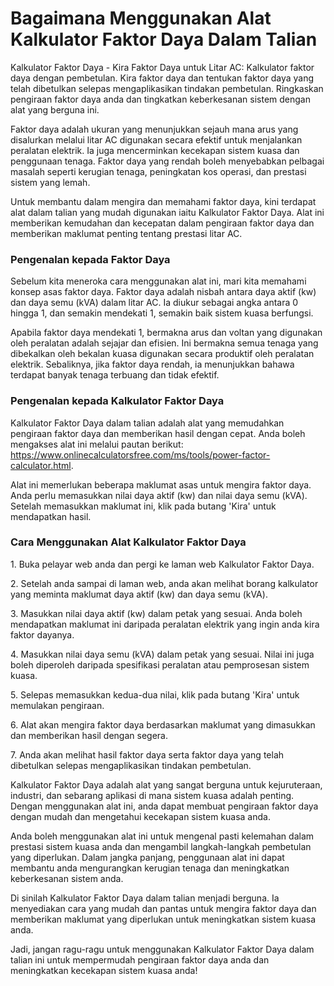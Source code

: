 Bagaimana Menggunakan Alat Kalkulator Faktor Daya Dalam Talian
==============================================================

Kalkulator Faktor Daya - Kira Faktor Daya untuk Litar AC: Kalkulator faktor daya dengan pembetulan. Kira faktor daya dan tentukan faktor daya yang telah dibetulkan selepas mengaplikasikan tindakan pembetulan. Ringkaskan pengiraan faktor daya anda dan tingkatkan keberkesanan sistem dengan alat yang berguna ini.

Faktor daya adalah ukuran yang menunjukkan sejauh mana arus yang disalurkan melalui litar AC digunakan secara efektif untuk menjalankan peralatan elektrik. Ia juga mencerminkan kecekapan sistem kuasa dan penggunaan tenaga. Faktor daya yang rendah boleh menyebabkan pelbagai masalah seperti kerugian tenaga, peningkatan kos operasi, dan prestasi sistem yang lemah.

Untuk membantu dalam mengira dan memahami faktor daya, kini terdapat alat dalam talian yang mudah digunakan iaitu Kalkulator Faktor Daya. Alat ini memberikan kemudahan dan kecepatan dalam pengiraan faktor daya dan memberikan maklumat penting tentang prestasi litar AC.

### Pengenalan kepada Faktor Daya

Sebelum kita meneroka cara menggunakan alat ini, mari kita memahami konsep asas faktor daya. Faktor daya adalah nisbah antara daya aktif (kw) dan daya semu (kVA) dalam litar AC. Ia diukur sebagai angka antara 0 hingga 1, dan semakin mendekati 1, semakin baik sistem kuasa berfungsi.

Apabila faktor daya mendekati 1, bermakna arus dan voltan yang digunakan oleh peralatan adalah sejajar dan efisien. Ini bermakna semua tenaga yang dibekalkan oleh bekalan kuasa digunakan secara produktif oleh peralatan elektrik. Sebaliknya, jika faktor daya rendah, ia menunjukkan bahawa terdapat banyak tenaga terbuang dan tidak efektif.

### Pengenalan kepada Kalkulator Faktor Daya

Kalkulator Faktor Daya dalam talian adalah alat yang memudahkan pengiraan faktor daya dan memberikan hasil dengan cepat. Anda boleh mengakses alat ini melalui pautan berikut: <https://www.onlinecalculatorsfree.com/ms/tools/power-factor-calculator.html>.

Alat ini memerlukan beberapa maklumat asas untuk mengira faktor daya. Anda perlu memasukkan nilai daya aktif (kw) dan nilai daya semu (kVA). Setelah memasukkan maklumat ini, klik pada butang 'Kira' untuk mendapatkan hasil.

### Cara Menggunakan Alat Kalkulator Faktor Daya

1\. Buka pelayar web anda dan pergi ke laman web Kalkulator Faktor Daya.

2\. Setelah anda sampai di laman web, anda akan melihat borang kalkulator yang meminta maklumat daya aktif (kw) dan daya semu (kVA).

3\. Masukkan nilai daya aktif (kw) dalam petak yang sesuai. Anda boleh mendapatkan maklumat ini daripada peralatan elektrik yang ingin anda kira faktor dayanya.

4\. Masukkan nilai daya semu (kVA) dalam petak yang sesuai. Nilai ini juga boleh diperoleh daripada spesifikasi peralatan atau pemprosesan sistem kuasa.

5\. Selepas memasukkan kedua-dua nilai, klik pada butang 'Kira' untuk memulakan pengiraan.

6\. Alat akan mengira faktor daya berdasarkan maklumat yang dimasukkan dan memberikan hasil dengan segera.

7\. Anda akan melihat hasil faktor daya serta faktor daya yang telah dibetulkan selepas mengaplikasikan tindakan pembetulan.

Kalkulator Faktor Daya adalah alat yang sangat berguna untuk kejuruteraan, industri, dan sebarang aplikasi di mana sistem kuasa adalah penting. Dengan menggunakan alat ini, anda dapat membuat pengiraan faktor daya dengan mudah dan mengetahui kecekapan sistem kuasa anda.

Anda boleh menggunakan alat ini untuk mengenal pasti kelemahan dalam prestasi sistem kuasa anda dan mengambil langkah-langkah pembetulan yang diperlukan. Dalam jangka panjang, penggunaan alat ini dapat membantu anda mengurangkan kerugian tenaga dan meningkatkan keberkesanan sistem anda.

Di sinilah Kalkulator Faktor Daya dalam talian menjadi berguna. Ia menyediakan cara yang mudah dan pantas untuk mengira faktor daya dan memberikan maklumat yang diperlukan untuk meningkatkan sistem kuasa anda.

Jadi, jangan ragu-ragu untuk menggunakan Kalkulator Faktor Daya dalam talian ini untuk mempermudah pengiraan faktor daya anda dan meningkatkan kecekapan sistem kuasa anda!